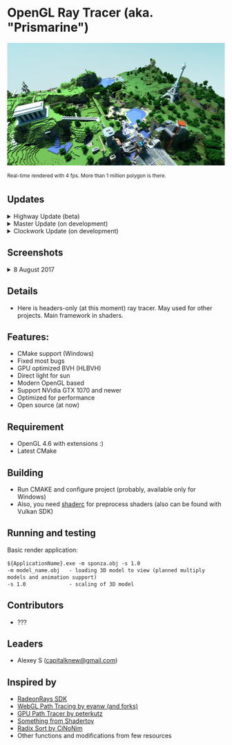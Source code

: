 # OpenGL Ray Tracer (aka. "Prismarine")

<img src="screenshots/title.jpg" alt="SM0" width="640"/>

<sup>Real-time rendered with 4 fps. More than 1 million polygon is there.</sup>

## Updates

<details>
<summary>Highway Update (beta)</summary>

### "Highway" Update (formelly OpenGL 4.6) Mainly Done (06.08.2017)

- [x] Use compatible library with OpenGL 4.6
- [x] Change shading language version to **460**
- [x] OpenGL 4.6 subgroup vote support
- [x] SPIR-V support
- [x] Indirect dispatch buffer in vertex instance objects
- [ ] Memory and semaphores extensions support (alike Vulkan API)
- [ ] Float 16 bit support (AMD)
- [ ] Float 64 bit support (Nvidia)
- [ ] Full AMD extensions support
</details>

<details>
<summary>Master Update (on development)</summary>

### "Master" Update (low level API, tweaks) WIP (??.08.2017)

- [x] (Beta) Fully device memory based storing and copying, when loading mesh (less overhead instancing)
- [x] (Beta) Divide uploading and current scene state (you can load meshes, while you using in traverse stable state)
- [x] (Alpha) Lower level accessor set and virtual accessor
- [x] (Alpha) Divide BVH traverse and primitive intersection stages
- [x] (Alpha) Direct traverse variant without buffering
- [x] (Alpha) Surface and environment shaders 
- [ ] (WIP) Class refactoring
- [ ] (WIP) Structural refactoring
- [ ] (WIP) Shaders refactoring
- [ ] Support of external constant and data buffers
- [ ] Support of user defined vertex attributes (at now support only accessors)
- [ ] Advanced optimization
</details>

<details>
<summary>Clockwork Update (on development)</summary>

### "Clockwork" Update (improved BVH system) planned (??.??.2017)

- [x] (Alpha) Support of 64-bit morton code check-sums
- [ ] SIMT optimized intersection and traverse stage
- [ ] Sorting hit chains by range (for better exclusion of triangle hits)
- [ ] Consideration of trBVH support
</details>


## Screenshots

<details>
<summary>8 August 2017</summary>

<img src="screenshots/sm0.jpg" alt="SM0" width="640"/>
<img src="screenshots/sm1.jpg" alt="SM1" width="640"/>
<img src="screenshots/sm2.jpg" alt="SM2" width="640"/>
<img src="screenshots/sm3.jpg" alt="SM3" width="640"/>

</details>

## Details

- Here is headers-only (at this moment) ray tracer. May used for other projects. Main framework in shaders.

## Features: 

- CMake support (Windows)
- Fixed most bugs
- GPU optimized BVH (HLBVH)
- Direct light for sun
- Modern OpenGL based
- Support NVidia GTX 1070 and newer
- Optimized for performance
- Open source (at now)

## Requirement

- OpenGL 4.6 with extensions :)
- Latest CMake

## Building 

- Run CMAKE and configure project (probably, available only for Windows)
- Also, you need [shaderc](https://github.com/google/shaderc) for preprocess shaders (also can be found with Vulkan SDK)

## Running and testing

Basic render application: 

```
${ApplicationName}.exe -m sponza.obj -s 1.0
-m model_name.obj   - loading 3D model to view (planned multiply models and animation support)
-s 1.0              - scaling of 3D model
```

## Contributors

- ???

## Leaders

- Alexey S (capitalknew@gmail.com)

## Inspired by

- [RadeonRays SDK](https://github.com/GPUOpen-LibrariesAndSDKs/RadeonRays_SDK)
- [WebGL Path Tracing by evanw (and forks)](https://github.com/evanw/webgl-path-tracing)
- [GPU Path Tracer by peterkutz](https://github.com/peterkutz/GPUPathTracer)
- [Something from Shadertoy](https://www.shadertoy.com/)
- [Radix Sort by CiNoNim](https://github.com/cNoNim/radix-sort)
- Other functions and modifications from few resources
